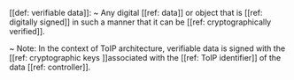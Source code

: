 [[def: verifiable data]]:
~ Any digital [[ref: data]] or object that is [[ref: digitally signed]] in such a manner that it can be [[ref: cryptographically verified]]. 

~ Note: In the context of ToIP architecture, verifiable data is signed with the [[ref: cryptographic keys ]]associated with the [[ref: ToIP identifier]] of the data [[ref: controller]].


